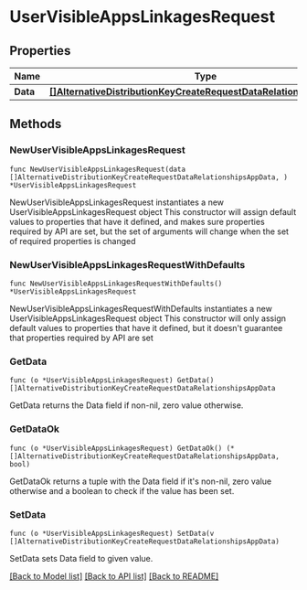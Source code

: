 # UserVisibleAppsLinkagesRequest

## Properties

Name | Type | Description | Notes
------------ | ------------- | ------------- | -------------
**Data** | [**[]AlternativeDistributionKeyCreateRequestDataRelationshipsAppData**](AlternativeDistributionKeyCreateRequestDataRelationshipsAppData.md) |  | 

## Methods

### NewUserVisibleAppsLinkagesRequest

`func NewUserVisibleAppsLinkagesRequest(data []AlternativeDistributionKeyCreateRequestDataRelationshipsAppData, ) *UserVisibleAppsLinkagesRequest`

NewUserVisibleAppsLinkagesRequest instantiates a new UserVisibleAppsLinkagesRequest object
This constructor will assign default values to properties that have it defined,
and makes sure properties required by API are set, but the set of arguments
will change when the set of required properties is changed

### NewUserVisibleAppsLinkagesRequestWithDefaults

`func NewUserVisibleAppsLinkagesRequestWithDefaults() *UserVisibleAppsLinkagesRequest`

NewUserVisibleAppsLinkagesRequestWithDefaults instantiates a new UserVisibleAppsLinkagesRequest object
This constructor will only assign default values to properties that have it defined,
but it doesn't guarantee that properties required by API are set

### GetData

`func (o *UserVisibleAppsLinkagesRequest) GetData() []AlternativeDistributionKeyCreateRequestDataRelationshipsAppData`

GetData returns the Data field if non-nil, zero value otherwise.

### GetDataOk

`func (o *UserVisibleAppsLinkagesRequest) GetDataOk() (*[]AlternativeDistributionKeyCreateRequestDataRelationshipsAppData, bool)`

GetDataOk returns a tuple with the Data field if it's non-nil, zero value otherwise
and a boolean to check if the value has been set.

### SetData

`func (o *UserVisibleAppsLinkagesRequest) SetData(v []AlternativeDistributionKeyCreateRequestDataRelationshipsAppData)`

SetData sets Data field to given value.



[[Back to Model list]](../README.md#documentation-for-models) [[Back to API list]](../README.md#documentation-for-api-endpoints) [[Back to README]](../README.md)


